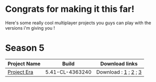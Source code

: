 # Congrats for making it this far!

Here's some really cool multiplayer projects you guys can play with the versions i'm giving you !

# Season 5
| Project Name  |  Build                    |  Download links             | 
| ------------- | ---------------- | ------------------------------- | 
| [Project Era](https://discord.gg/officialerafn) | 5.41-CL-4363240 | Download : [1](https://cdn.aufgeladen.dev/5.41.zip) ; [2](https://galaxiafn.co.uk/5.41.zip) ; [3](http://builds.eclipsemp.org/5.41.zip) |
